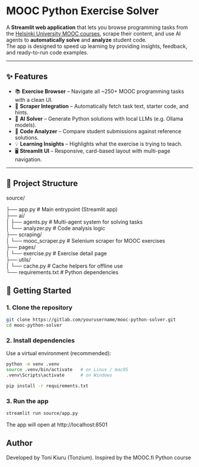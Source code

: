 # MOOC Python Exercise Solver

A **Streamlit web application** that lets you browse programming tasks from the [Helsinki University MOOC courses](https://ohjelmointi-25.mooc.fi/), scrape their content, and use AI agents to **automatically solve** and **analyze** student code.  
The app is designed to speed up learning by providing insights, feedback, and ready-to-run code examples.

---

## ✨ Features
- 📚 **Exercise Browser** – Navigate all ~250+ MOOC programming tasks with a clean UI.  
- 🔎 **Scraper Integration** – Automatically fetch task text, starter code, and hints.  
- 🤖 **AI Solver** – Generate Python solutions with local LLMs (e.g. Ollama models).  
- 🧪 **Code Analyzer** – Compare student submissions against reference solutions.  
- 💡 **Learning Insights** – Highlights what the exercise is trying to teach.  
- 🖥️ **Streamlit UI** – Responsive, card-based layout with multi-page navigation.  

---

## 📂 Project Structure

source/

├── app.py # Main entrypoint (Streamlit app)  
├── ai/  
│ ├── agents.py # Multi-agent system for solving tasks  
│ └── analyzer.py # Code analysis logic  
├── scraping/  
│ └── mooc_scraper.py # Selenium scraper for MOOC exercises  
├── pages/  
│ └── exercise.py # Exercise detail page  
├── utils/  
│ └── cache.py # Cache helpers for offline use  
└── requirements.txt # Python dependencies  


## 🚀 Getting Started

### 1. Clone the repository
```bash
git clone https://gitlab.com/yourusername/mooc-python-solver.git
cd mooc-python-solver
```

### 2. Install dependencies
Use a virtual environment (recommended):
```bash
python -m venv .venv
source .venv/bin/activate   # on Linux / macOS
.venv\Scripts\activate      # on Windows

pip install -r requirements.txt
```

### 3. Run the app

```bash
streamlit run source/app.py
```

The app will open at http://localhost:8501

## Author

Developed by Toni Kiuru (Tonzium).
Inspired by the MOOC.fi Python course
